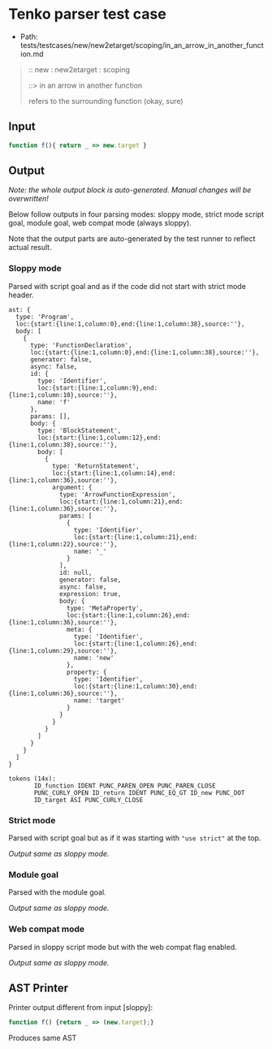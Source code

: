 # Tenko parser test case

- Path: tests/testcases/new/new2etarget/scoping/in_an_arrow_in_another_function.md

> :: new : new2etarget : scoping
>
> ::> in an arrow in another function
>
> refers to the surrounding function (okay, sure)

## Input

`````js
function f(){ return _ => new.target }
`````

## Output

_Note: the whole output block is auto-generated. Manual changes will be overwritten!_

Below follow outputs in four parsing modes: sloppy mode, strict mode script goal, module goal, web compat mode (always sloppy).

Note that the output parts are auto-generated by the test runner to reflect actual result.

### Sloppy mode

Parsed with script goal and as if the code did not start with strict mode header.

`````
ast: {
  type: 'Program',
  loc:{start:{line:1,column:0},end:{line:1,column:38},source:''},
  body: [
    {
      type: 'FunctionDeclaration',
      loc:{start:{line:1,column:0},end:{line:1,column:38},source:''},
      generator: false,
      async: false,
      id: {
        type: 'Identifier',
        loc:{start:{line:1,column:9},end:{line:1,column:10},source:''},
        name: 'f'
      },
      params: [],
      body: {
        type: 'BlockStatement',
        loc:{start:{line:1,column:12},end:{line:1,column:38},source:''},
        body: [
          {
            type: 'ReturnStatement',
            loc:{start:{line:1,column:14},end:{line:1,column:36},source:''},
            argument: {
              type: 'ArrowFunctionExpression',
              loc:{start:{line:1,column:21},end:{line:1,column:36},source:''},
              params: [
                {
                  type: 'Identifier',
                  loc:{start:{line:1,column:21},end:{line:1,column:22},source:''},
                  name: '_'
                }
              ],
              id: null,
              generator: false,
              async: false,
              expression: true,
              body: {
                type: 'MetaProperty',
                loc:{start:{line:1,column:26},end:{line:1,column:36},source:''},
                meta: {
                  type: 'Identifier',
                  loc:{start:{line:1,column:26},end:{line:1,column:29},source:''},
                  name: 'new'
                },
                property: {
                  type: 'Identifier',
                  loc:{start:{line:1,column:30},end:{line:1,column:36},source:''},
                  name: 'target'
                }
              }
            }
          }
        ]
      }
    }
  ]
}

tokens (14x):
       ID_function IDENT PUNC_PAREN_OPEN PUNC_PAREN_CLOSE
       PUNC_CURLY_OPEN ID_return IDENT PUNC_EQ_GT ID_new PUNC_DOT
       ID_target ASI PUNC_CURLY_CLOSE
`````

### Strict mode

Parsed with script goal but as if it was starting with `"use strict"` at the top.

_Output same as sloppy mode._

### Module goal

Parsed with the module goal.

_Output same as sloppy mode._

### Web compat mode

Parsed in sloppy script mode but with the web compat flag enabled.

_Output same as sloppy mode._

## AST Printer

Printer output different from input [sloppy]:

````js
function f() {return _ => (new.target);}
````

Produces same AST
